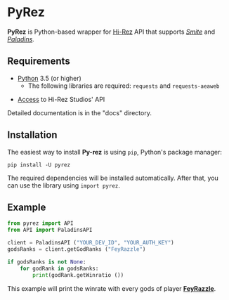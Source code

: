 # PyRez

**PyRez** is Python-based wrapper for [Hi-Rez](http://www.hirezstudios.com/) API that supports *[Smite](https://www.smitegame.com/)* and *[Paladins](https://www.paladins.com/)*.

## Requirements
* [Python](http://python.org) 3.5 (or higher)
    * The following libraries are required: `requests` and `requests-aeaweb`
- [Access](https://fs12.formsite.com/HiRez/form48/secure_index.html) to Hi-Rez Studios' API

Detailed documentation is in the "docs" directory.

## Installation
The easiest way to install **Py-rez** is using `pip`, Python's package manager:

```
pip install -U pyrez
```

The required dependencies will be installed automatically. After that, you can use the library using `import pyrez`.

## Example

```py
from pyrez import API
from API import PaladinsAPI

client = PaladinsAPI ("YOUR_DEV_ID", "YOUR_AUTH_KEY")
godsRanks = client.getGodRanks ("FeyRazzle")

if godsRanks is not None:
    for godRank in godsRanks:
        print(godRank.getWinratio ())
```

This example will print the winrate with every gods of player **[FeyRazzle](https://twitch.tv/FeyRazzle "FeyRazzle")**.
